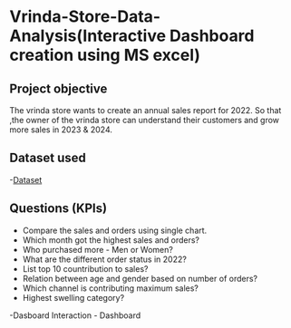 # Vrinda-Store-Data-Analysis(Interactive Dashboard creation using MS excel)
## Project objective
The vrinda store wants to create an annual sales report for 2022. So that ,the owner of the vrinda store can understand their customers and grow more sales in 2023 & 2024.
## Dataset used
-<a href="https://github.com/VARUN-777-HA/Vrinda-Store-Data-Analysis-Dashboard/blob/main/Vrinda%20Store%20Data%20Analysis.xlsx">Dataset</a>

## Questions (KPIs)
- Compare the sales and orders using single chart.
- Which month got the highest sales and orders?
- Who purchased more - Men or Women?
- What are the different order status in 2022?
- List top 10 countribution to sales?
- Relation between age and gender based on number of orders?
- Which channel is contributing maximum sales?
- Highest swelling category?

-Dasboard Interaction -<a herf ="https://github.com/VARUN-777-HA/Vrinda-Store-Data-Analysis-Dashboard/blob/main/image.jpg"> Dashboard </a>
